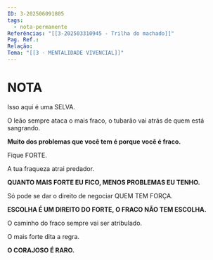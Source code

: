 ```yaml
---
ID: 3-202506091805
tags:
  - nota-permanente
Referências: "[[3-202503310945 - Trilha do machado]]"
Pag. Ref.: 
Relação: 
Tema: "[[3 - MENTALIDADE VIVENCIAL]]"
---
```

# NOTA 

Isso aqui é uma SELVA.

O leão sempre ataca o mais fraco, o tubarão vai atrás de quem está sangrando.

**Muito dos problemas que você tem é porque você é fraco.**

Fique FORTE.

A tua fraqueza atrai predador.

**QUANTO MAIS FORTE EU FICO, MENOS PROBLEMAS EU TENHO.**

Só pode se dar o direito de negociar QUEM TEM FORÇA.

**ESCOLHA É UM DIREITO DO FORTE, O FRACO NÃO TEM ESCOLHA.**

O caminho do fraco sempre vai ser atribulado.

O mais forte dita a regra.

**O CORAJOSO É RARO.**



